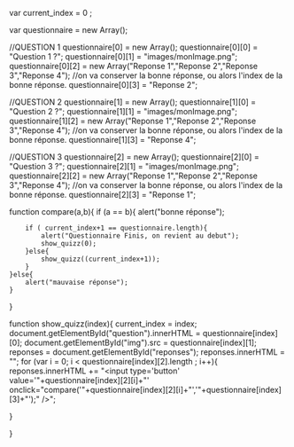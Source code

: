 var current_index = 0 ;
 
var questionnaire = new Array();
 
 
//QUESTION 1
questionnaire[0] = new Array();
questionnaire[0][0] = "Question 1 ?";
questionnaire[0][1] = "images/monImage.png";
questionnaire[0][2] = new Array("Reponse 1","Reponse 2","Reponse 3","Reponse 4");
//on va conserver la bonne réponse, ou alors l'index de la bonne réponse.
questionnaire[0][3] = "Reponse 2";
 
 
//QUESTION 2
questionnaire[1] = new Array();
questionnaire[1][0] = "Question 2 ?";
questionnaire[1][1] = "images/monImage.png";
questionnaire[1][2] = new Array("Reponse 1","Reponse 2","Reponse 3","Reponse 4");
//on va conserver la bonne réponse, ou alors l'index de la bonne réponse.
questionnaire[1][3] = "Reponse 4";
 
 
//QUESTION 3
questionnaire[2] = new Array();
questionnaire[2][0] = "Question 3 ?";
questionnaire[2][1] = "images/monImage.png";
questionnaire[2][2] = new Array("Reponse 1","Reponse 2","Reponse 3","Reponse 4");
//on va conserver la bonne réponse, ou alors l'index de la bonne réponse.
questionnaire[2][3] = "Reponse 1";
 
function compare(a,b){
	if (a == b){
		alert("bonne réponse");
 
		if ( current_index+1 == questionnaire.length){
			alert("Questionnaire Finis, on revient au debut");
			show_quizz(0);
		}else{
			show_quizz((current_index+1));
		}
	}else{
		alert("mauvaise réponse");
	}
 
}
 
function show_quizz(index){
current_index = index;
document.getElementById("question").innerHTML = questionnaire[index][0];
document.getElementById("img").src = questionnaire[index][1];
reponses = document.getElementById("reponses");
reponses.innerHTML = "";
for (var i = 0; i < questionnaire[index][2].length ; i++){
	reponses.innerHTML += "<input type='button' value='"+questionnaire[index][2][i]+"' onclick=\"compare(\'"+questionnaire[index][2][i]+"\',\'"+questionnaire[index][3]+"\');\" />";
 
}
 
}
